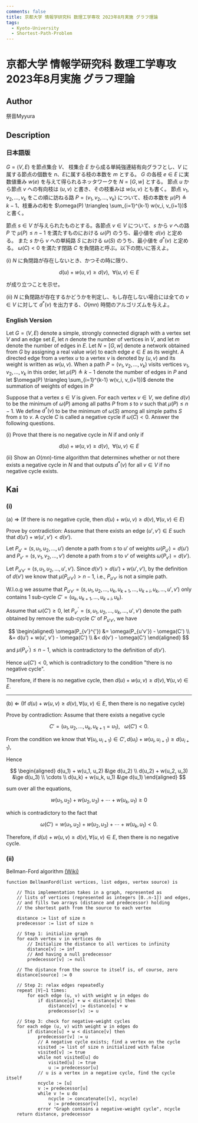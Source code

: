 ```yaml
---
comments: false
title: 京都大学 情報学研究科 数理工学専攻 2023年8月実施 グラフ理論
tags:
  - Kyoto-University
  - Shortest-Path-Problem
---
```

# 京都大学 情報学研究科 数理工学専攻 2023年8月実施 グラフ理論

## **Author**
祭音Myyura

## **Description**
### 日本語版
$G=(V, E)$ を節点集合 $V$、 枝集合 $E$ から成る単純強連結有向グラフとし、$V$ に属する節点の個数を $n$、$E$に属する枝の本数を $m$ とする。
$G$ の各枝 $e \in E$ に実数値重み $w(e)$ を与えて得られるネッタワークを $N=[G, w]$ とする。
節点 $u$ から節点 $v$ への有向枝は $(u,v)$ と書き、その枝重みは $w(u,v)$ とも書く。
節点 $v_1, v_2, \ldots, v_k$ をこの順に訪ねる路 $P= (v_1, v_2, \ldots, v_k)$ について、枝の本数を $\mu(P) \triangleq k-1$、枝重みの和を $\omega(P) \triangleq \sum_{i=1}^{k-1} w(v_i, v_{i+1})$ と書く。

節点 $s\in V$ が与えられたものとする。各節点 $v\in V$ について、$s$ から $v$ への路 $P$ で $\mu(P) \le n-1$ を満たすものにおける $\omega(P)$ のうち、最小値を $d(v)$ と定める。
また $s$ から $v$ への単純路 $S$ における $\omega(S)$ のうち、最小値を $d^*(v)$ と定める。
$\omega(C) < 0$ を満たす閉路 $C$ を負閉路と呼ぶ。以下の問いに答えよ。 

(i) $N$ に負閉路が存在しないとき、かつその時に限り、

$$
d(u) + w(u, v) \ge d(v), \ \ \forall (u,v)\in E
$$

が成り立つことを示せ。

(ii) $N$ に負閉路が存在するかどうかを判定し、もし存在しない場合には全ての $v \in V$ に対して $d^*(v)$ を出力する、$O(mn)$ 時間のアルゴリズムを与えよ。

### English Version
Let $G=(V, E)$ denote a simple, strongly connected digraph with a vertex set $V$ and an edge set $E$, let $n$ denote the number of vertices in $V$, and let $m$ denote the number of
edges in $E$.
Let $N=[G, w]$ denote a network obtained from $G$ by assigning a real value $w(e)$ to each edge $e \in E$ as its weight.
A directed edge from a vertex $u$ to a vertex $v$ is denoted by $(u,v)$ and its weight is written as $w(u,v)$.
When a path $P= (v_1, v_2, \ldots, v_k)$ visits vertices $v_1, v_2, \ldots, v_k$ in this order, let $\mu(P) \triangleq k-1$  denote the number of edges in $P$ and let $\omega(P) \triangleq \sum_{i=1}^{k-1} w(v_i, v_{i+1})$ denote the summation of weights of edges in $P$


Suppose that a vertex $s\in V$ is given. For each vertex $v\in V$, we define $d(v)$ to be the minimum of $\omega(P)$ among all paths $P$ from $s$ to $v$ such that $\mu(P) \le n-1$.
We define $d^*(v)$ to be the minimum of $\omega(S)$ among all simple paths $S$ from $s$ to $v$.
A cycle $C$ is called a negative cycle if $\omega(C) < 0$.
Answer the following questions.

(i) Prove that there is no negative cycle in $N$ if and only if

$$
d(u) + w(u, v) \ge d(v), \ \ \forall (u,v)\in E
$$

(ii) Show an $O(mn)$-time algorithm that determines whether or not there exists a negative cycle in $N$ and that outputs $d^*(v)$ for all $v \in V$ if no negative cycle exists.

## **Kai**
### (i)

(a) $\Rightarrow$ (If there is no negative cycle, then $d(u) + w(u, v) \ge d(v), \forall (u,v)\in E$)

Prove by contradiction:
Assume that there exists an edge $(u', v') \in E$ such that $d(u') + w(u', v') < d(v')$.

Let $P_{u'} = (s, u_1, u_2, \ldots, u')$ denote a path from $s$ to $u'$ of weights $\omega(P_{u'}) = d(u')$ and $P_{v'} = (s, v_1, v_2, \ldots, v')$ denote a path from $s$ to $v'$ of weights $\omega(P_{v'}) = d(v')$.

Let $P_{u'v'} = (s, u_1, u_2, \ldots, u', v')$.
Since $d(v') > d(u') + w(u', v')$, by the definition of $d(v')$ we know that $\mu(P_{u'v'}) > n - 1$, i.e., $P_{u'v'}$ is not a simple path.

W.l.o.g we assume that $P_{u'v'} = (s, u_1, u_2, \ldots, u_k, u_{k+1}, \ldots, u_{k+i}, u_k, \ldots, u', v')$ only contains $1$ sub-cycle $C' = (u_k, u_{k+1}, \ldots, u_{k+i}, u_k)$.

Assume that $\omega(C') \ge 0$, let $P_{v'}^{'} = (s, u_1, u_2, \ldots, u_k, \ldots, u', v')$ denote the path obtained by remove the sub-cycle $C'$ of $P_{u'v'}$, we have

$$
\begin{aligned}
\omega(P_{v'}^{'}) &= \omega(P_{u'v'}) - \omega(C') \\
&= d(u') + w(u', v') - \omega(C') \\
&< d(v') - \omega(C')
\end{aligned}
$$

and $\mu(P_{v'}^{'}) \le n - 1$, which is contradictory to the definition of $d(v')$.

Hence $\omega(C') < 0$, which is contradictory to the condition "there is no negative cycle".

Therefore, if there is no negative cycle, then $d(u) + w(u, v) \ge d(v), \forall (u,v)\in E$.

------------------------------------------------

(b) $\Leftarrow$ (If $d(u) + w(u, v) \ge d(v), \forall (u,v)\in E$, then there is no negative cycle)

Prove by contradiction:
Assume that there exists a negative cycle

$$
C' = (u_1, u_2, \ldots, u_k, u_{k+1}=u_1), \ \ \ \omega(C') < 0.
$$

From the condition we know that $\forall (u_i, u_{i+1}) \in C', d(u_i) + w(u_i, u_{i+1}) \ge d(u_{i+1})$,

Hence

$$
\begin{aligned}
d(u_1) + w(u_1, u_2) &\ge d(u_2) \\
d(u_2) + w(u_2, u_3) &\ge d(u_3) \\
\cdots \\
d(u_k) + w(u_k, u_1) &\ge d(u_1)
\end{aligned}
$$

sum over all the equations,

$$
w(u_1, u_2) + w(u_2, u_3) + \cdots + w(u_k, u_1) \ge 0
$$

which is contradictory to the fact that 

$$
\omega(C') = w(u_1, u_2) + w(u_2, u_3) + \cdots + w(u_k, u_1) < 0.
$$

Therefore, if $d(u) + w(u, v) \ge d(v), \forall (u,v)\in E$, then there is no negative cycle.

### (ii)
Bellman-Ford algorithm [(Wiki)](https://en.wikipedia.org/wiki/Bellman%E2%80%93Ford_algorithm)

```text
function BellmanFord(list vertices, list edges, vertex source) is

    // This implementation takes in a graph, represented as
    // lists of vertices (represented as integers [0..n-1]) and edges,
    // and fills two arrays (distance and predecessor) holding
    // the shortest path from the source to each vertex

    distance := list of size n
    predecessor := list of size n

    // Step 1: initialize graph
    for each vertex v in vertices do
        // Initialize the distance to all vertices to infinity
        distance[v] := inf
        // And having a null predecessor
        predecessor[v] := null
    
    // The distance from the source to itself is, of course, zero
    distance[source] := 0

    // Step 2: relax edges repeatedly
    repeat |V|−1 times:
        for each edge (u, v) with weight w in edges do
            if distance[u] + w < distance[v] then
                distance[v] := distance[u] + w
                predecessor[v] := u

    // Step 3: check for negative-weight cycles
    for each edge (u, v) with weight w in edges do
        if distance[u] + w < distance[v] then
            predecessor[v] := u
            // A negative cycle exists; find a vertex on the cycle 
            visited := list of size n initialized with false
            visited[v] := true
            while not visited[u] do
                visited[u] := true
                u := predecessor[u]
            // u is a vertex in a negative cycle, find the cycle itself
            ncycle := [u]
            v := predecessor[u]
            while v != u do
                ncycle := concatenate([v], ncycle)
                v := predecessor[v]
            error "Graph contains a negative-weight cycle", ncycle
    return distance, predecessor
```

